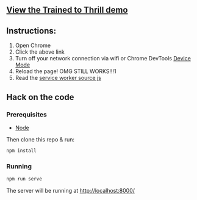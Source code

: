 ## [View the Trained to Thrill demo](https://jakearchibald.github.io/trained-to-thrill/)

## Instructions:

1. Open Chrome
1. Click the above link
1. Turn off your network connection via wifi or Chrome DevTools [Device Mode](https://developer.chrome.com/devtools/docs/device-mode#network-conditions)
1. Reload the page! OMG STILL WORKS!!!1
1. Read the [service worker source js](https://github.com/jakearchibald/trained-to-thrill/blob/master/src/js/sw/index.js)

## Hack on the code

### Prerequisites

* [Node](http://nodejs.org/)

Then clone this repo & run:

```sh
npm install
```

### Running

```sh
npm run serve
```

The server will be running at
[http://localhost:8000/](http://localhost:8000/
)
